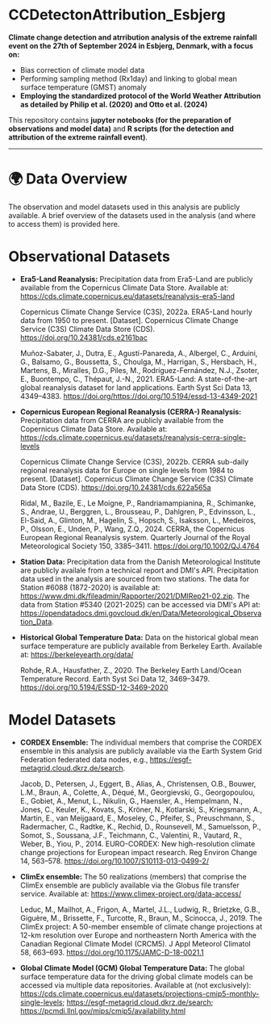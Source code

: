 # CCDetectonAttribution_Esbjerg

**Climate change detection and atrribution analysis of the extreme rainfall event on the 27th of September 2024 in Esbjerg, Denmark, with a focus on:**

- Bias correction of climate model data
- Performing sampling method (Rx1day) and linking to global mean surface temperature (GMST) anomaly
- **Employing the standardized protocol of the World Weather Attribution as detailed by Philip et al. (2020) and Otto et al. (2024)**

This repository contains **jupyter notebooks (for the preparation of observations and model data)** and **R scripts (for the detection and attribution of the extreme rainfall event)**.

---

# 🌍 Data Overview

The observation and model datasets used in this analysis are publicly available. A brief overview of the datasets used in the analysis (and where to access them) is provided here. 

# Observational Datasets

- **Era5-Land Reanalysis:** Precipitation data from Era5-Land are publicly available from the Copernicus Climate Data Store. Available at: https://cds.climate.copernicus.eu/datasets/reanalysis-era5-land

  Copernicus Climate Change Service (C3S), 2022a. ERA5-Land hourly data from 1950 to present. [Dataset]. Copernicus Climate Change Service (C3S) Climate Data Store (CDS).      https://doi.org/10.24381/cds.e2161bac 

  Muñoz-Sabater, J., Dutra, E., Agustí-Panareda, A., Albergel, C., Arduini, G., Balsamo, G., Boussetta, S., Choulga, M., Harrigan, S., Hersbach, H., Martens, B., Miralles,     D.G., Piles, M., Rodríguez-Fernández, N.J., Zsoter, E., Buontempo, C., Thépaut, J.-N., 2021. ERA5-Land: A state-of-the-art global reanalysis dataset for land                 applications.   Earth Syst Sci Data 13, 4349–4383. https://doi.org/https://doi.org/10.5194/essd-13-4349-2021

- **Copernicus European Regional Reanalysis (CERRA-) Reanalysis:** Precipitation data from CERRA are publicly available from the Copernicus Climate Data Store. Available at: https://cds.climate.copernicus.eu/datasets/reanalysis-cerra-single-levels

  Copernicus Climate Change Service (C3S), 2022b. CERRA sub-daily regional reanalysis data for Europe on single levels from 1984 to present. [Dataset]. Copernicus Climate      Change Service (C3S) Climate Data Store (CDS). https://doi.org/10.24381/cds.622a565a 

  Ridal, M., Bazile, E., Le Moigne, P., Randriamampianina, R., Schimanke, S., Andrae, U., Berggren, L., Brousseau, P., Dahlgren, P., Edvinsson, L., El-Said, A., Glinton, M.,   Hagelin, S., Hopsch, S., Isaksson, L., Medeiros, P., Olsson, E., Unden, P., Wang, Z.Q., 2024. CERRA, the Copernicus European Regional Reanalysis system. Quarterly Journal    of the Royal Meteorological Society 150, 3385–3411. https://doi.org/10.1002/QJ.4764 

- **Station Data:** Precipitation data from the Danish Meteorological Institute are publicly availale from a technical report and DMI's API. Precipitation data used in the analysis are sourced from two stations. The data for Station #6088 (1872-2020) is available at: https://www.dmi.dk/fileadmin/Rapporter/2021/DMIRep21-02.zip. The data from Station #5340 (2021-2025) can be accessed via DMI's API at: https://opendatadocs.dmi.govcloud.dk/en/Data/Meteorological_Observation_Data.

- **Historical Global Temperature Data:** Data on the historical global mean surface temperature are publicly available from Berkeley Earth. Available at: https://berkeleyearth.org/data/

  Rohde, R.A., Hausfather, Z., 2020. The Berkeley Earth Land/Ocean Temperature Record. Earth Syst Sci Data 12, 3469–3479. https://doi.org/10.5194/ESSD-12-3469-2020 

# Model Datasets

- **CORDEX Ensemble:** The individual members that comprise the CORDEX ensemble in this analysis are publicly available via the Earth System Grid Federation federated data nodes, e.g., https://esgf-metagrid.cloud.dkrz.de/search.

  Jacob, D., Petersen, J., Eggert, B., Alias, A., Christensen, O.B., Bouwer, L.M., Braun, A., Colette, A., Déqué, M., Georgievski, G., Georgopoulou, E., Gobiet, A., Menut,     L., Nikulin, G., Haensler, A., Hempelmann, N., Jones, C., Keuler, K., Kovats, S., Kröner, N., Kotlarski, S., Kriegsmann, A., Martin, E., van Meijgaard, E., Moseley, C.,      Pfeifer, S., Preuschmann, S., Radermacher, C., Radtke, K., Rechid, D., Rounsevell, M., Samuelsson, P., Somot, S., Soussana, J.F., Teichmann, C., Valentini, R., Vautard,      R.,   Weber, B., Yiou, P., 2014. EURO-CORDEX: New high-resolution climate change projections for European impact research. Reg Environ Change 14, 563–578.
  https://doi.org/10.1007/S10113-013-0499-2/ 

- **ClimEx ensemble:** The 50 realizations (members) that comprise the ClimEx ensemble are publicly available via the Globus file transfer service. Available at: https://www.climex-project.org/data-access/

  Leduc, M., Mailhot, A., Frigon, A., Martel, J.L., Ludwig, R., Brietzke, G.B., Giguère, M., Brissette, F., Turcotte, R., Braun, M., Scinocca, J., 2019. The ClimEx project:   A 50-member ensemble of climate change projections at 12-km resolution over Europe and northeastern North America with the Canadian Regional Climate Model (CRCM5). J Appl    Meteorol Climatol 58, 663–693. https://doi.org/10.1175/JAMC-D-18-0021.1 

- **Global Climate Model (GCM) Global Temperature Data:** The global surface temperature data for the driving global climate models can be accessed via multiple data repositories. Available at (not exclusively): https://cds.climate.copernicus.eu/datasets/projections-cmip5-monthly-single-levels; https://esgf-metagrid.cloud.dkrz.de/search; https://pcmdi.llnl.gov/mips/cmip5/availability.html
